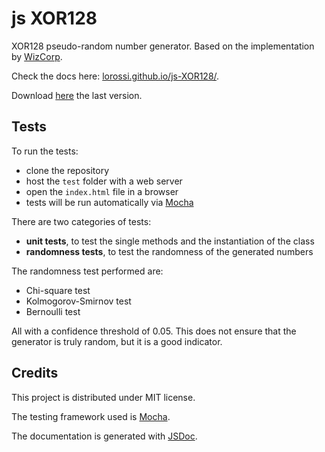 # js XOR128

XOR128 pseudo-random number generator.
Based on the implementation by [WizCorp](https://github.com/Wizcorp/xor128/).

Check the docs here: [lorossi.github.io/js-XOR128/](https://lorossi.github.io/js-XOR128/).

Download [here](https://github.com/lorossi/js-XOR128/releases/latest) the last version.

## Tests

To run the tests:

- clone the repository
- host the `test` folder with a web server
- open the `index.html` file in a browser
- tests will be run automatically via [Mocha](https://mochajs.org/)

There are two categories of tests:

- **unit tests**, to test the single methods and the instantiation of the class
- **randomness tests**, to test the randomness of the generated numbers

The randomness test performed are:

- Chi-square test
- Kolmogorov-Smirnov test
- Bernoulli test

All with a confidence threshold of 0.05.
This does not ensure that the generator is truly random, but it is a good indicator.

## Credits

This project is distributed under MIT license.

The testing framework used is [Mocha](https://mochajs.org/).

The documentation is generated with [JSDoc](http://usejsdoc.org/).
